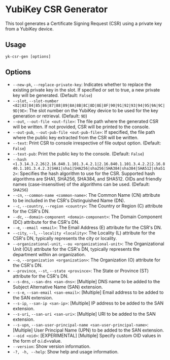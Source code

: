 # YubiKey CSR Generator

This tool generates a Certificate Signing Request (CSR) using a private key from a YubiKey device.

## Usage

`yk-csr-gen [options]`

## Options

- `--new-pk`, `--replace-private-key`: Indicates whether to replace the existing private key in the slot. If specified or set to true, a new private key will be generated. (Default: `False`)
- `--slot`, `--slot-number <82|83|84|85|86|87|88|89|8A|8B|8C|8D|8E|8F|90|91|92|93|94|95|9A|9C|9D|9E>`: The slot number on the YubiKey device to be used for the key generation or retrieval. (Default: `9D`)
- `--out`, `--out-file <out-file>`: The file path where the generated CSR will be written. If not provided, CSR will be printed to the console.
- `--out-pub`, `--out-pub-file <out-pub-file>`: If specified, the file path where the public key extracted from the CSR will be written.
- `--text`: Print CSR to console irrespective of file output option. (Default: `False`)
- `--text-pub`: Print the public key to the console. (Default: `False`)
- `--hash <1.3.14.3.2.26|2.16.840.1.101.3.4.2.1|2.16.840.1.101.3.4.2.2|2.16.840.1.101.3.4.2.3|SHA1|sha1|SHA256|sha256|SHA384|sha384|SHA512|sha512>`: Specifies the hash algorithm to use for the CSR. Supported hash algorithms are SHA1, SHA256, SHA384, and SHA512. OIDs and friendly names (case-insensitive) of the algorithms can be used. (Default: `SHA256`)
- `--cn`, `--common-name <common-name>`: The Common Name (CN) attribute to be included in the CSR's Distinguished Name (DN).
- `--c`, `--country`, `--region <country>`: The Country or Region (C) attribute for the CSR's DN.
- `--dc`, `--domain-component <domain-component>`: The Domain Component (DC) attribute for the CSR's DN.
- `--e`, `--email <email>`: The Email Address (E) attribute for the CSR's DN.
- `--city`, `--l`, `--locality <locality>`: The Locality (L) attribute for the CSR's DN, typically represents the city or locality.
- `--organizational-unit`, `--ou <organizational-unit>`: The Organizational Unit (OU) attribute for the CSR's DN, typically represents the department within an organization.
- `--o`, `--organization <organization>`: The Organization (O) attribute for the CSR's DN.
- `--province`, `--st`, `--state <province>`: The State or Province (ST) attribute for the CSR's DN.
- `--s-dns`, `--san-dns <san-dns>`: [Multiple] DNS name to be added to the Subject Alternative Name (SAN) extension.
- `--s-e`, `--san-email <san-email>`: [Multiple] Email address to be added to the SAN extension.
- `--s-ip`, `--san-ip <san-ip>`: [Multiple] IP address to be added to the SAN extension.
- `--s-uri`, `--san-uri <san-uri>`: [Multiple] URI to be added to the SAN extension.
- `--s-upn`, `--san-user-principal-name <san-user-principal-name>`: [Multiple] User Principal Name (UPN) to be added to the SAN extension.
- `--oid <oid>`: [EXPERIMENTAL] [Multiple] Specify custom OID values in the form of o.i.d=value.
- `--version`: Show version information.
- `-?, -h, --help`: Show help and usage information.